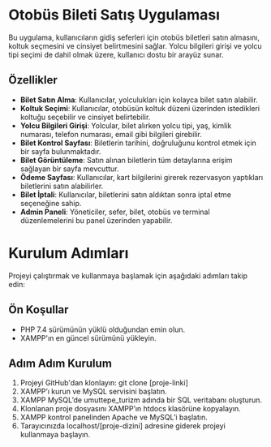 # Otobüs Bileti Satış Uygulaması

Bu uygulama, kullanıcıların gidiş seferleri için otobüs biletleri satın almasını, koltuk seçmesini ve cinsiyet belirtmesini sağlar. Yolcu bilgileri girişi ve yolcu tipi seçimi de dahil olmak üzere, kullanıcı dostu bir arayüz sunar.

## Özellikler

- **Bilet Satın Alma**: Kullanıcılar, yolculukları için kolayca bilet satın alabilir.
- **Koltuk Seçimi**: Kullanıcılar, otobüsün koltuk düzeni üzerinden istedikleri koltuğu seçebilir ve cinsiyet belirtebilir.
- **Yolcu Bilgileri Girişi**: Yolcular, bilet alırken yolcu tipi, yaş, kimlik numarası, telefon numarası, email gibi bilgileri girebilir.
- **Bilet Kontrol Sayfası**: Biletlerin tarihini, doğruluğunu kontrol etmek için bir sayfa bulunmaktadır.
- **Bilet Görüntüleme**: Satın alınan biletlerin tüm detaylarına erişim sağlayan bir sayfa mevcuttur.
- **Ödeme Sayfası**: Kullanıcılar, kart bilgilerini girerek rezervasyon yaptıkları biletlerini satın alabilirler.
- **Bilet İptali**: Kullanıcılar, biletlerini satın aldıktan sonra iptal etme seçeneğine sahip.
- **Admin Paneli**: Yöneticiler, sefer, bilet, otobüs ve terminal düzenlemelerini bu panel üzerinden yapabilir.

# Kurulum Adımları

Projeyi çalıştırmak ve kullanmaya başlamak için aşağıdaki adımları takip edin:

## Ön Koşullar

- PHP 7.4 sürümünün yüklü olduğundan emin olun.
- XAMPP'ın en güncel sürümünü yükleyin.

## Adım Adım Kurulum

1. Projeyi GitHub'dan klonlayın:
   git clone [proje-linki]
2. XAMPP’ı kurun ve MySQL servisini başlatın.
3. XAMPP MySQL’de umuttepe_turizm adında bir SQL veritabanı oluşturun.
4. Klonlanan proje dosyasını XAMPP’ın htdocs klasörüne kopyalayın.
5. XAMPP kontrol panelinden Apache ve MySQL’i başlatın.
6. Tarayıcınızda localhost/[proje-dizini] adresine giderek projeyi kullanmaya başlayın.

